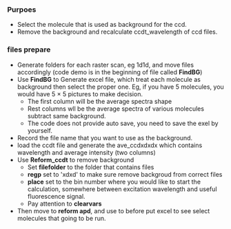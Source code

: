 ### Purpoes
- Select the molecule that is used as background for the ccd.
- Remove the background and recalculate ccdt_wavelength of ccd files.

### files prepare
- Generate folders for each raster scan, eg 1d1d, and move files accordingly (code demo is in the beginning of file called <b>FindBG</b>)
- Use <b>FindBG</b> to Generate excel file, which treat each molecule as background then select the proper one. Eg, if you have 5 molecules, you would have 5 &times; 5 pictures to make decision. 
  - The first column will be the average spectra shape
  - Rest columns wll be the average spectra of various molecules subtract same background.
  - The code does not provide auto save, you need to save the exel by yourself.
- Record the file name that you want to use as the background.
- load the ccdt file and generate the ave_ccdxdxdx which contains wavelength and average intensity (two columns)
- Use <b>Reform_ccdt</b> to remove background
  - Set <b>filefolder</b> to the folder that contains files
  - <b>regp</b> set to 'xdxd' to make sure remove backgroud from correct files
  - <b>place</b> set to the bin number where you would like to start the calculation, somewhere between excitation wavelength and useful fluorescence signal.
  - Pay attention to <b>clearvars</b>
- Then move to <b>reform apd</b>, and use to before put excel to see select molecules that going to be run.
